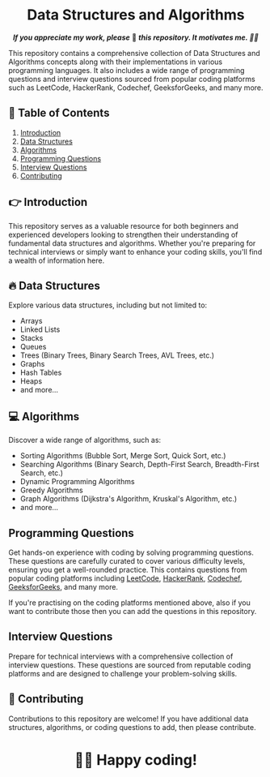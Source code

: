 <div align="center">
<h1 >Data Structures and Algorithms</h1>

<b><i>If you appreciate my work, please</i></b> 🌟 <b><i>this repository. It motivates me. 🚀🚀</i></b>
</div>

This repository contains a comprehensive collection of Data Structures and Algorithms concepts along with their implementations in various programming languages. It also includes a wide range of programming questions and interview questions sourced from popular coding platforms such as LeetCode, HackerRank, Codechef, GeeksforGeeks, and many more.

## 📝 Table of Contents

1. [Introduction](#introduction)
2. [Data Structures](#data-structures)
3. [Algorithms](#algorithms)
4. [Programming Questions](#programming-questions)
5. [Interview Questions](#interview-questions)
6. [Contributing](#contributing)


## 👉 Introduction

This repository serves as a valuable resource for both beginners and experienced developers looking to strengthen their understanding of fundamental data structures and algorithms. Whether you're preparing for technical interviews or simply want to enhance your coding skills, you'll find a wealth of information here.

## 🔥 Data Structures

Explore various data structures, including but not limited to:

- Arrays
- Linked Lists
- Stacks
- Queues
- Trees (Binary Trees, Binary Search Trees, AVL Trees, etc.)
- Graphs
- Hash Tables
- Heaps
- and more...

## 💻 Algorithms

Discover a wide range of algorithms, such as:

- Sorting Algorithms (Bubble Sort, Merge Sort, Quick Sort, etc.)
- Searching Algorithms (Binary Search, Depth-First Search, Breadth-First Search, etc.)
- Dynamic Programming Algorithms
- Greedy Algorithms
- Graph Algorithms (Dijkstra's Algorithm, Kruskal's Algorithm, etc.)
- and more...

## Programming Questions

Get hands-on experience with coding by solving programming questions. These questions are carefully curated to cover various difficulty levels, ensuring you get a well-rounded practice.
This contains questions from popular coding platforms including [LeetCode](https://leetcode.com/), [HackerRank](https://www.hackerrank.com/), [Codechef](https://www.codechef.com/), [GeeksforGeeks](https://practice.geeksforgeeks.org/explore/), and many more.

If you're practising on the coding platforms mentioned above, also if you want to contribute those then you can add the questions in this repository.

## Interview Questions

Prepare for technical interviews with a comprehensive collection of interview questions. These questions are sourced from reputable coding platforms and are designed to challenge your problem-solving skills.

## 🤝 Contributing

Contributions to this repository are welcome! If you have additional data structures, algorithms, or coding questions to add, then please contribute.

<div align="center">
<h1>🧑‍💻 Happy coding!</h1>
</div>
